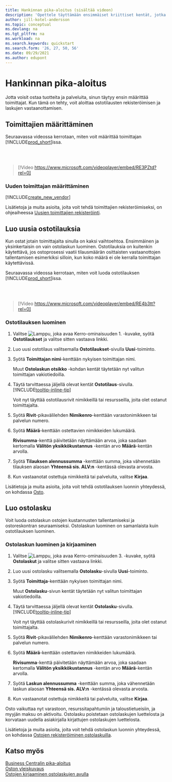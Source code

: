 ```yaml
---
title: Hankinnan pika-aloitus (sisältää videon)
description: 'Opettele täyttämään ensimmäiset kriittiset kentät, jotka koskevat toimittajia Business Centralissa, jotta voit aloittaa tuotteiden ja palveluiden ostamisen.'
author: jill-kotel-andersson
ms.topic: conceptual
ms.devlang: na
ms.tgt_pltfrm: na
ms.workload: na
ms.search.keywords: quickstart
ms.search.form: '26, 27, 50, 56'
ms.date: 09/29/2021
ms.author: edupont
---
```


# <a name="procurement-quick-start" />Hankinnan pika-aloitus

Jotta voisit ostaa tuotteita ja palveluita, sinun täytyy ensin määrittää toimittajat. Kun tämä on tehty, voit aloittaa ostotilausten rekisteröimisen ja laskujen vastaanottamisen.  

## <a name="set-up-vendors" />Toimittajien määrittäminen

Seuraavassa videossa kerrotaan, miten voit määrittää toimittajan [!INCLUDE[prod_short](includes/prod_short.md)]issa.

<br><br>  

> [!Video https://www.microsoft.com/videoplayer/embed/RE3PZtd?rel=0]

### <a name="set-up-a-new-vendor" />Uuden toimittajan määrittäminen

[!INCLUDE[create_new_vendor](includes/create_new_vendor.md)]

Lisätietoja ja muita asioita, joita voit tehdä toimittajien rekisteröimiseksi, on ohjeaiheessa [Uusien toimittajien rekisteröinti](purchasing-how-register-new-vendors.md).  

## <a name="create-new-purchase-orders" />Luo uusia ostotilauksia

Kun ostat jotain toimittajalta sinulla on kaksi vaihtoehtoa. Ensimmäinen ja yksinkertaisin on vain ostolaskun luominen. Ostotilauksia on kuitenkin käytettävä, jos ostoprosessi vaatii tilausmäärän osittaisten vastaanottojen tallentamisen esimerkiksi silloin, kun koko määrä ei ole kerralla toimittajan käytettävissä.

Seuraavassa videossa kerrotaan, miten voit luoda ostotilauksen [!INCLUDE[prod_short](includes/prod_short.md)]issa.

<br><br>

> [!Video https://www.microsoft.com/videoplayer/embed/RE4b3tt?rel=0]

### <a name="to-create-a-purchase-order" />Ostotilauksen luominen

1. Valitse ![Lamppu, joka avaa Kerro-ominaisuuden 1.](media/ui-search/search_small.png "Kerro, mitä haluat tehdä") -kuvake, syötä **Ostotilaukset** ja valitse sitten vastaava linkki.  

2. Luo uusi ostotilaus valitsemalla **Ostotilaukset**-sivulla **Uusi**-toiminto.

3. Syötä **Toimittajan nimi**-kenttään nykyisen toimittajan nimi.

    Muut **Ostolaskun otsikko** -kohdan kentät täytetään nyt valitun toimittajan vakiotiedoilla.  

4. Täytä tarvittaessa jäljellä olevat kentät **Ostotilaus**-sivulla. [!INCLUDE[tooltip-inline-tip](includes/tooltip-inline-tip_md.md)]

    Voit nyt täyttää ostotilausrivit nimikkeillä tai resursseilla, joita olet ostanut toimittajalta.

5. Syötä **Rivit**-pikavälilehden **Nimikenro**-kenttään varastonimikkeen tai palvelun numero.

6. Syötä **Määrä**-kenttään ostettavien nimikkeiden lukumäärä.

    **Rivisumma**-kenttä päivitetään näyttämään arvoa, joka saadaan kertomalla **Välitön yksikkökustannus** -kentän arvo **Määrä**-kentän arvolla.

7. Syötä **Tilauksen alennussumma** -kenttään summa, joka vähennetään tilauksen alaosan **Yhteensä sis. ALV:n** -kentässä olevasta arvosta.

8. Kun vastaanotat ostettuja nimikkeitä tai palveluita, valitse **Kirjaa**.

Lisätietoja ja muita asioita, joita voit tehdä ostotilauksen luonnin yhteydessä, on kohdassa [Osto](purchasing-manage-purchasing.md).  

## <a name="create-a-purchase-invoice" />Luo ostolasku

Voit luoda ostolaskun ostojen kustannusten tallentamiseksi ja ostoreskontran seuraamiseksi. Ostolaskun luominen on samanlaista kuin ostotilauksen luominen.

### <a name="how-to-create-and-post-a-purchase-invoice" />Ostolaskun luominen ja kirjaaminen

1. Valitse ![Lamppu, joka avaa Kerro-ominaisuuden 3.](media/ui-search/search_small.png "Kerro, mitä haluat tehdä") -kuvake, syötä **Ostolaskut** ja valitse sitten vastaava linkki.  
2. Luo uusi ostolasku valitsemalla **Ostolasku**-sivulla **Uusi**-toiminto.
3. Syötä **Toimittaja**-kenttään nykyisen toimittajan nimi.

    Muut **Ostolasku**-sivun kentät täytetään nyt valitun toimittajan vakiotiedoilla.

4. Täytä tarvittaessa jäljellä olevat kentät **Ostolasku**-sivulla. [!INCLUDE[tooltip-inline-tip](includes/tooltip-inline-tip_md.md)]

    Voit nyt täyttää ostolaskurivit nimikkeillä tai resursseilla, joita olet ostanut toimittajalta.

5. Syötä **Rivit**-pikavälilehden **Nimikenro**-kenttään varastonimikkeen tai palvelun numero.
6. Syötä **Määrä**-kenttään ostettavien nimikkeiden lukumäärä.

    **Rivisumma**-kenttä päivitetään näyttämään arvoa, joka saadaan kertomalla **Välitön yksikkökustannus** -kentän arvo **Määrä**-kentän arvolla.

7. Syötä **Laskun alennussumma** -kenttään summa, joka vähennetään laskun alaosan **Yhteensä sis. ALV:n** -kentässä olevasta arvosta.

8. Kun vastaanotat ostettuja nimikkeitä tai palveluita, valitse **Kirjaa**.

Osto vaikuttaa nyt varastoon, resurssitapahtumiin ja taloustietueisiin, ja myyjän maksu on aktivoitu. Ostolasku poistetaan ostolaskujen luettelosta ja korvataan uudella asiakirjalla kirjattujen ostolaskujen luettelosta.  

Lisätietoja ja muita asioita, joita voit tehdä ostolaskun luonnin yhteydessä, on kohdassa [Ostojen rekisteröiminen ostolaskuilla](purchasing-how-record-purchases.md).

## <a name="see-also" />Katso myös

[Business Centralin pika-aloitus](quick-start-business-central.md)  
[Oston yleiskuvaus](Purchasing-manage-purchasing.md)  
[Ostojen kirjaaminen ostolaskujen avulla](purchasing-how-record-purchases.md)  
